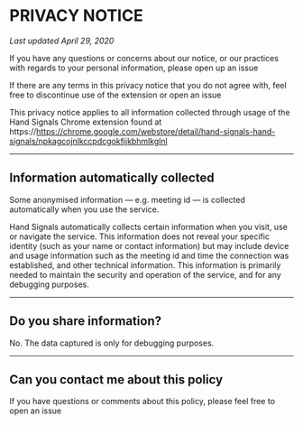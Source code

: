 # PRIVACY NOTICE

_Last updated April 29, 2020_

If you have any questions or concerns about our notice, or our practices with regards to your personal information, please open up an issue 

If there are any terms in this privacy notice that you do not agree with, feel free to discontinue use of the extension or open an issue

This privacy notice applies to all information collected through usage of the Hand Signals Chrome extension found at https://https://chrome.google.com/webstore/detail/hand-signals-hand-signals/npkagcojnlkccpdcgokfijkbhmlkglnl

---

## Information automatically collected

Some anonymised information — e.g. meeting id — is collected automatically when you use the service.

Hand Signals automatically collects certain information when you visit, use or navigate the service. This information does not reveal your specific identity (such as your name or contact information) but may include device and usage information such as the meeting id and time the connection was established, and other technical information. This information is primarily needed to maintain the security and operation of the service, and for any debugging purposes.

---

## Do you share information?

No. The data captured is only for debugging purposes.

---

## Can you contact me about this policy

If you have questions or comments about this policy, please feel free to open an issue
